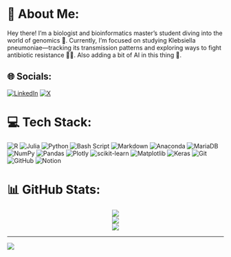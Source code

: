 # 💫 About Me:
Hey there! I’m a biologist and bioinformatics master’s student diving into the world of genomics 🧬. Currently, I’m focused on studying Klebsiella pneumoniae—tracking its transmission patterns and exploring ways to fight antibiotic resistance 🦠💪. Also adding a bit of AI in this thing 🤖.


## 🌐 Socials:
[![LinkedIn](https://img.shields.io/badge/LinkedIn-%230077B5.svg?logo=linkedin&logoColor=white)](https://linkedin.com/in/jordisevilla) [![X](https://img.shields.io/badge/X-black.svg?logo=X&logoColor=white)](https://x.com/JordiiSevilla) 

# 💻 Tech Stack:
![R](https://img.shields.io/badge/r-%23276DC3.svg?style=flat&logo=r&logoColor=white) ![Julia](https://img.shields.io/badge/-Julia-9558B2?style=flat&logo=julia&logoColor=white) ![Python](https://img.shields.io/badge/python-3670A0?style=flat&logo=python&logoColor=ffdd54) ![Bash Script](https://img.shields.io/badge/bash_script-%23121011.svg?style=flat&logo=gnu-bash&logoColor=white) ![Markdown](https://img.shields.io/badge/markdown-%23000000.svg?style=flat&logo=markdown&logoColor=white) ![Anaconda](https://img.shields.io/badge/Anaconda-%2344A833.svg?style=flat&logo=anaconda&logoColor=white) ![MariaDB](https://img.shields.io/badge/MariaDB-003545?style=flat&logo=mariadb&logoColor=white) ![NumPy](https://img.shields.io/badge/numpy-%23013243.svg?style=flat&logo=numpy&logoColor=white) ![Pandas](https://img.shields.io/badge/pandas-%23150458.svg?style=flat&logo=pandas&logoColor=white) ![Plotly](https://img.shields.io/badge/Plotly-%233F4F75.svg?style=flat&logo=plotly&logoColor=white) ![scikit-learn](https://img.shields.io/badge/scikit--learn-%23F7931E.svg?style=flat&logo=scikit-learn&logoColor=white) ![Matplotlib](https://img.shields.io/badge/Matplotlib-%23ffffff.svg?style=flat&logo=Matplotlib&logoColor=black) ![Keras](https://img.shields.io/badge/Keras-%23D00000.svg?style=flat&logo=Keras&logoColor=white) ![Git](https://img.shields.io/badge/git-%23F05033.svg?style=flat&logo=git&logoColor=white) ![GitHub](https://img.shields.io/badge/github-%23121011.svg?style=flat&logo=github&logoColor=white) ![Notion](https://img.shields.io/badge/Notion-%23000000.svg?style=flat&logo=notion&logoColor=white)
# 📊 GitHub Stats:

<div style="text-align:center">
  
![](https://github-readme-stats.vercel.app/api?username=SeviJordi&theme=panda&hide_border=false&include_all_commits=true&count_private=true)<br/>
![](https://github-readme-streak-stats.herokuapp.com/?user=SeviJordi&theme=panda&hide_border=false)<br/>
![](https://github-readme-stats.vercel.app/api/top-langs/?username=SeviJordi&theme=panda&hide_border=false&include_all_commits=true&count_private=true&layout=compact)

</div>

---
[![](https://visitcount.itsvg.in/api?id=SeviJordi&icon=0&color=0)](https://visitcount.itsvg.in)

<!-- Proudly created with GPRM ( https://gprm.itsvg.in ) -->
<!---
SeviJordi/SeviJordi is a ✨ special ✨ repository because its `README.md` (this file) appears on your GitHub profile.
You can click the Preview link to take a look at your changes.
--->

